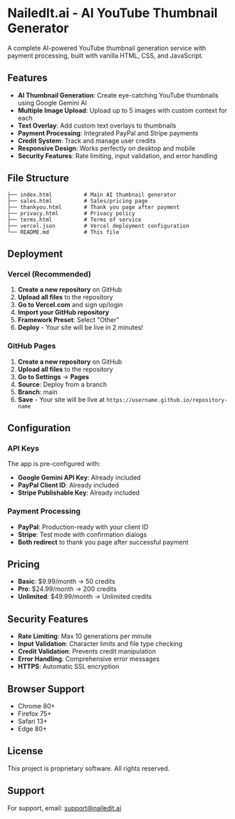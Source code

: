 # NailedIt.ai - AI YouTube Thumbnail Generator

A complete AI-powered YouTube thumbnail generation service with payment processing, built with vanilla HTML, CSS, and JavaScript.

## Features

- **AI Thumbnail Generation**: Create eye-catching YouTube thumbnails using Google Gemini AI
- **Multiple Image Upload**: Upload up to 5 images with custom context for each
- **Text Overlay**: Add custom text overlays to thumbnails
- **Payment Processing**: Integrated PayPal and Stripe payments
- **Credit System**: Track and manage user credits
- **Responsive Design**: Works perfectly on desktop and mobile
- **Security Features**: Rate limiting, input validation, and error handling

## File Structure

```
├── index.html          # Main AI thumbnail generator
├── sales.html          # Sales/pricing page
├── thankyou.html       # Thank you page after payment
├── privacy.html        # Privacy policy
├── terms.html          # Terms of service
├── vercel.json         # Vercel deployment configuration
└── README.md           # This file
```

## Deployment

### Vercel (Recommended)

1. **Create a new repository** on GitHub
2. **Upload all files** to the repository
3. **Go to Vercel.com** and sign up/login
4. **Import your GitHub repository**
5. **Framework Preset**: Select "Other"
6. **Deploy** - Your site will be live in 2 minutes!

### GitHub Pages

1. **Create a new repository** on GitHub
2. **Upload all files** to the repository
3. **Go to Settings** → **Pages**
4. **Source**: Deploy from a branch
5. **Branch**: main
6. **Save** - Your site will be live at `https://username.github.io/repository-name`

## Configuration

### API Keys

The app is pre-configured with:
- **Google Gemini API Key**: Already included
- **PayPal Client ID**: Already included
- **Stripe Publishable Key**: Already included

### Payment Processing

- **PayPal**: Production-ready with your client ID
- **Stripe**: Test mode with confirmation dialogs
- **Both redirect** to thank you page after successful payment

## Pricing

- **Basic**: $9.99/month → 50 credits
- **Pro**: $24.99/month → 200 credits
- **Unlimited**: $49.99/month → Unlimited credits

## Security Features

- **Rate Limiting**: Max 10 generations per minute
- **Input Validation**: Character limits and file type checking
- **Credit Validation**: Prevents credit manipulation
- **Error Handling**: Comprehensive error messages
- **HTTPS**: Automatic SSL encryption

## Browser Support

- Chrome 80+
- Firefox 75+
- Safari 13+
- Edge 80+

## License

This project is proprietary software. All rights reserved.

## Support

For support, email: support@nailedit.ai
